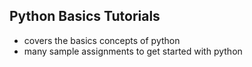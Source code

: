 ## Python Basics Tutorials

- covers the basics concepts of python
- many sample assignments to get started with python